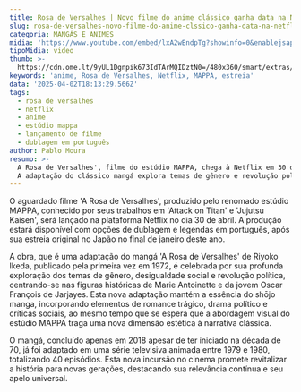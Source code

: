 ```yaml
---
title: Rosa de Versalhes | Novo filme do anime clássico ganha data na Netflix
slug: rosa-de-versalhes-novo-filme-do-anime-clssico-ganha-data-na-netflix
categoria: MANGÁS E ANIMES
midia: 'https://www.youtube.com/embed/lxA2wEndpTg?showinfo=0&enablejsapi=1'
tipoMidia: video
thumb: >-
  https://cdn.ome.lt/9yUL1Dgnpik673IdTArMQIDztN0=/480x360/smart/extras/conteudos/01_o5OvD8L.jpg
keywords: 'anime, Rosa de Versalhes, Netflix, MAPPA, estreia'
data: '2025-04-02T18:13:29.566Z'
tags:
  - rosa de versalhes
  - netflix
  - anime
  - estúdio mappa
  - lançamento de filme
  - dublagem em português
author: Pablo Moura
resumo: >-
  A Rosa de Versalhes', filme do estúdio MAPPA, chega à Netflix em 30 de abril.
  A adaptação do clássico mangá explora temas de gênero e revolução política.
---
```


O aguardado filme 'A Rosa de Versalhes', produzido pelo renomado estúdio MAPPA, conhecido por seus trabalhos em 'Attack on Titan' e 'Jujutsu Kaisen', será lançado na plataforma Netflix no dia 30 de abril. A produção estará disponível com opções de dublagem e legendas em português, após sua estreia original no Japão no final de janeiro deste ano.

A obra, que é uma adaptação do mangá 'A Rosa de Versalhes' de Riyoko Ikeda, publicado pela primeira vez em 1972, é celebrada por sua profunda exploração dos temas de gênero, desigualdade social e revolução política, centrando-se nas figuras históricas de Marie Antoinette e da jovem Oscar François de Jarjayes. Esta nova adaptação mantém a essência do shōjo manga, incorporando elementos de romance trágico, drama político e críticas sociais, ao mesmo tempo que se espera que a abordagem visual do estúdio MAPPA traga uma nova dimensão estética à narrativa clássica.

O mangá, concluído apenas em 2018 apesar de ter iniciado na década de 70, já foi adaptado em uma série televisiva animada entre 1979 e 1980, totalizando 40 episódios. Esta nova incursão no cinema promete revitalizar a história para novas gerações, destacando sua relevância contínua e seu apelo universal.
